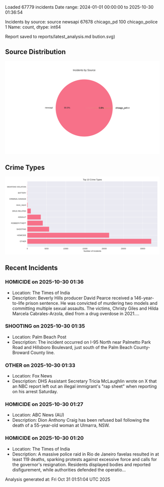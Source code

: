 
Loaded 67779 incidents
Date range: 2024-01-01 00:00:00 to 2025-10-30 01:36:54

Incidents by source:
source
newsapi           67678
chicago_pd          100
chicago_police        1
Name: count, dtype: int64

Report saved to reports/latest_analysis.md
bution.svg)

## Source Distribution
![Source Distribution](images/source_distribution.svg)

## Crime Types
![Crime Types](images/crime_types.svg)

## Recent Incidents

### HOMICIDE on 2025-10-30 01:36
- Location: The Times of India
- Description: Beverly Hills producer David Pearce received a 146-year-to-life prison sentence. He was convicted of murdering two models and committing multiple sexual assaults. The victims, Christy Giles and Hilda Marcela Cabrales-Arzola, died from a drug overdose in 2021.…


### SHOOTING on 2025-10-30 01:35
- Location: Palm Beach Post
- Description: The incident occurred on I-95 North near Palmetto Park Road and Hillsboro Boulevard, just south of the Palm Beach County-Broward County line.


### OTHER on 2025-10-30 01:33
- Location: Fox News
- Description: DHS Assistant Secretary Tricia McLaughlin wrote on X that an NBC report left out an illegal immigrant's "rap sheet" when reporting on his arrest Saturday.


### HOMICIDE on 2025-10-30 01:27
- Location: ABC News (AU)
- Description: Dion Anthony Craig has been refused bail following the death of a 55-year-old woman at Ulmarra, NSW.


### HOMICIDE on 2025-10-30 01:20
- Location: The Times of India
- Description: A massive police raid in Rio de Janeiro favelas resulted in at least 119 deaths, sparking protests against excessive force and calls for the governor's resignation. Residents displayed bodies and reported disfigurement, while authorities defended the operatio…

Analysis generated at: Fri Oct 31 01:51:04 UTC 2025
